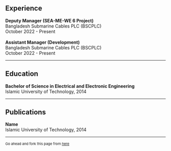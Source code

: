 ## Experience

**Deputy Manager (SEA-ME-WE 6 Project)** <br>
Bangladesh Submarine Cables PLC (BSCPLC) <br>
October 2022 - Present
<br><br>
**Assistant Manager (Development)** <br>
Bangladesh Submarine Cables PLC (BSCPLC) <br>
October 2022 - Present

---

## Education

**Bachelor of Science in Electrical and Electronic Engineering** <br>
Islamic University of Technology, 2014

---

## Publications

**Name** <br>
Islamic University of Technology, 2014

---
<p style="font-size:11px">Go ahead and fork this page from <a href="https://github.com/muntasimulhaque/muntasimulhaque.github.io" target="_blank">here</a></p>
<!-- Remove above link if you don't want to attibute -->
